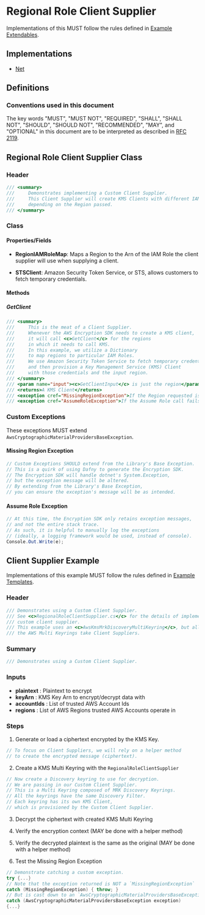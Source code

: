 [//]: # "Copyright Amazon.com Inc. or its affiliates. All Rights Reserved."
[//]: # "SPDX-License-Identifier: CC-BY-SA-4.0"

# Regional Role Client Supplier

Implementations of this MUST follow the rules defined in
[Example Extendables](../../../extendable.md).

## Implementations

- [Net](https://github.com/aws/aws-encryption-sdk-dafny/blob/develop/aws-encryption-sdk-net/Examples/ClientSupplier/RegionalRoleClientSupplier.cs)

## Definitions

### Conventions used in this document

The key words
"MUST", "MUST NOT", "REQUIRED", "SHALL", "SHALL NOT",
"SHOULD", "SHOULD NOT", "RECOMMENDED", "MAY", and "OPTIONAL"
in this document are to be interpreted as described in
[RFC 2119](https://tools.ietf.org/html/rfc2119).

## Regional Role Client Supplier Class

### Header

```c#
/// <summary>
///     Demonstrates implementing a Custom Client Supplier.
///     This Client Supplier will create KMS Clients with different IAM roles,
///     depending on the Region passed.
/// </summary>
```

### Class

#### Properties/Fields

- **RegionIAMRoleMap**:
  Maps a Region to the Arn of the 
  IAM Role the client supplier will
  use when supplying a client.
  
- **STSClient**:
  Amazon Security Token Service, or STS, 
  allows customers to fetch
  temporary credentials.
  
#### Methods

##### GetClient

```c#
/// <summary>
///     This is the meat of a Client Supplier.
///     Whenever the AWS Encryption SDK needs to create a KMS client,
///     it will call <c>GetClient</c> for the regions
///     in which it needs to call KMS.
///     In this example, we utilize a Dictionary
///     to map regions to particular IAM Roles.
///     We use Amazon Security Token Service to fetch temporary credentials,
///     and then provision a Key Management Service (KMS) Client
///     with those credentials and the input region.
/// </summary>
/// <param name="input"><c>GetClientInput</c> is just the region</param>
/// <returns>A KMS Client</returns>
/// <exception cref="MissingRegionException">If the Region requested is missing from the RegionIAMRole Map</exception>
/// <exception cref="AssumeRoleException">If the Assume Role call fails</exception>
```

### Custom Exceptions

These exceptions MUST extend `AwsCryptographicMaterialProvidersBaseException`.

#### Missing Region Exception

```c#
// Custom Exceptions SHOULD extend from the Library's Base Exception.
// This is a quirk of using Dafny to generate the Encryption SDK.
// The Encryption SDK will handle dotnet's System.Exception,
// but the exception message will be altered.
// By extending from the Library's Base Exception,
// you can ensure the exception's message will be as intended.
```

#### Assume Role Exception

```c#
// At this time, the Encryption SDK only retains exception messages,
// and not the entire stack trace.
// As such, it is helpful to manually log the exceptions
// (ideally, a logging framework would be used, instead of console).
Console.Out.Write(e);
```

## Client Supplier Example

Implementations of this example MUST follow the rules defined in
[Example Templates](../../../examples.md#example-templates).

### Header

```c#
/// Demonstrates using a Custom Client Supplier.
/// See <c>RegionalRoleClientSupplier.cs</c> for the details of implementing a
/// custom client supplier.
/// This example uses an <c>AwsKmsMrkDiscoveryMultiKeyring</c>, but all
/// the AWS Multi Keyrings take Client Suppliers.
```

### Summary

```c#
/// Demonstrates using a Custom Client Supplier.
```

### Inputs

- **plaintext** :
  Plaintext to encrypt
- **keyArn** :
  KMS Key Arn to encrypt/decrypt data with
- **accountIds** :
  List of trusted AWS Account Ids
- **regions** :
  List of AWS Regions trusted AWS Accounts operate in

### Steps

1. Generate or load a ciphertext encrypted by the KMS Key.

```c#
// To focus on Client Suppliers, we will rely on a helper method
// to create the encrypted message (ciphertext).
```

2. Create a KMS Multi Keyring with the `RegionalRoleClientSupplier`

```c#
// Now create a Discovery keyring to use for decryption.
// We are passing in our Custom Client Supplier.
// This is a Multi Keyring composed of MRK Discovery Keyrings.
// All the keyrings have the same Discovery Filter.
// Each keyring has its own KMS Client, 
// which is provisioned by the Custom Client Supplier.
```

3. Decrypt the ciphertext with created KMS Multi Keyring

4. Verify the encryption context (MAY be done with a helper method)

5. Verify the decrypted plaintext is the same as the original (MAY be done with a helper method)

6. Test the Missing Region Exception

```c#
// Demonstrate catching a custom exception.
try {...}
// Note that the exception returned is NOT a `MissingRegionException`
catch (MissingRegionException) { throw; }
// But is cast down to an `AwsCryptographicMaterialProvidersBaseException`.
catch (AwsCryptographicMaterialProvidersBaseException exception)
{...}
```

